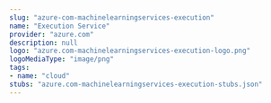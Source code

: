```yaml
---
slug: "azure-com-machinelearningservices-execution"
name: "Execution Service"
provider: "azure.com"
description: null
logo: "azure.com-machinelearningservices-execution-logo.png"
logoMediaType: "image/png"
tags:
- name: "cloud"
stubs: "azure.com-machinelearningservices-execution-stubs.json"
---
```

